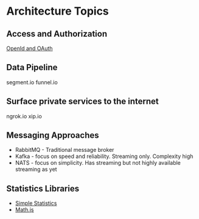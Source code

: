 # Architecture Topics

## Access and Authorization

[OpenId and OAuth](https://www.youtube.com/watch?v=996OiexHze0)

## Data Pipeline

segment.io
funnel.io

## Surface private services to the internet

ngrok.io xip.io

## Messaging Approaches

- RabbitMQ - Traditional message broker
- Kafka - focus on speed and reliability. Streaming only.  Complexity high
- NATS - focus on simplicity. Has streaming but not highly available streaming as yet

## Statistics Libraries

- [Simple Statistics](https://simplestatistics.org)
- [Math.js](http://mathjs.org/)